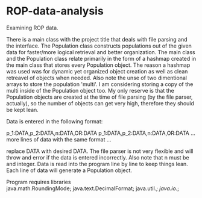 # ROP-data-analysis
Examining ROP data.

There is a main class with the project title that deals with file parsing and the interface. The Population class constructs populations out of the given data for faster/more logical retrieval and better organization. The main class and the Population class relate primarily in the form of a hashmap created in the main class that stores every Population object. The reason a hashmap was used was for dynamic yet organized object creation as well as clean retreavel of objects when needed. Also note the unse of two dimentional arrays to store the population 'multi'. I am considering storing a copy of the multi inside of the Population object too. My only reserve is that the Population objects are created at the time of file parsing (by the file parser, actually), so the number of objects can get very high, therefore they should be kept lean. 

Data is entered in the following format:

p_1:DATA,p_2:DATA,n:DATA,OR:DATA
p_1:DATA,p_2:DATA,n:DATA,OR:DATA
... more lines of data with the same format ...

replace DATA with desired DATA. The file parser is not very flexible and will throw and error if the data is entered incorrectly. Also note that n must be and integer. Data is read into the program line by line to keep things lean. Each line of data will generate a Population object.

Program requires libraries  
 java.math.RoundingMode;
 java.text.DecimalFormat;
 java.util.*;
 java.io.*;
 
 
